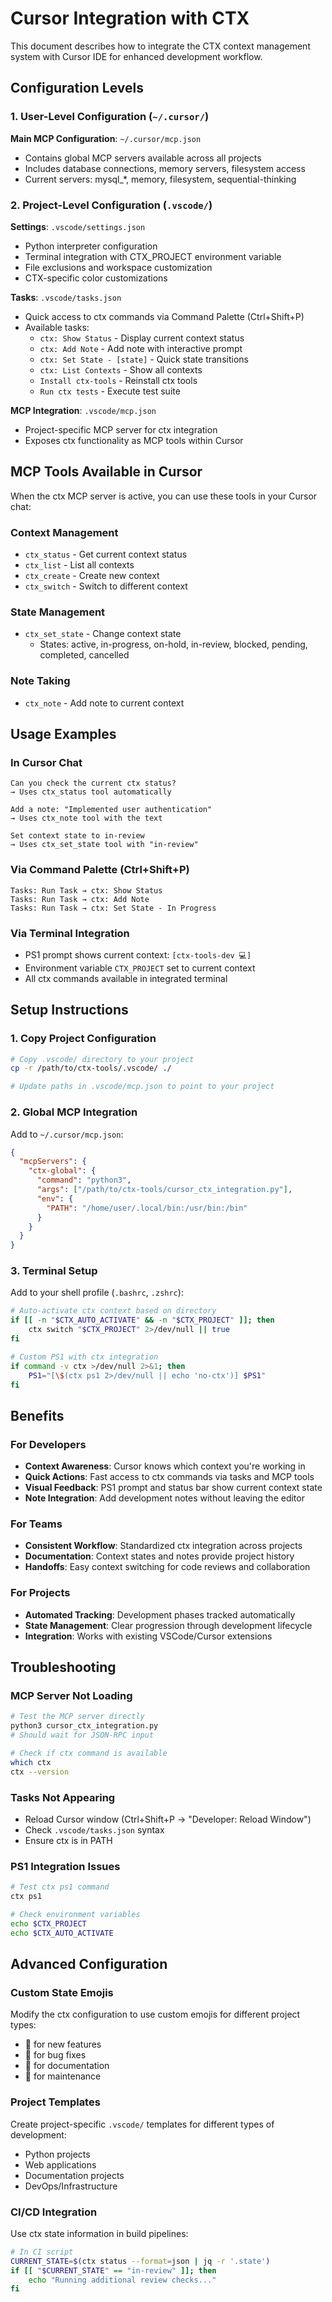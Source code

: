 # Cursor Integration with CTX

This document describes how to integrate the CTX context management system with Cursor IDE for enhanced development workflow.

## Configuration Levels

### 1. User-Level Configuration (`~/.cursor/`)

**Main MCP Configuration**: `~/.cursor/mcp.json`
- Contains global MCP servers available across all projects
- Includes database connections, memory servers, filesystem access
- Current servers: mysql_*, memory, filesystem, sequential-thinking

### 2. Project-Level Configuration (`.vscode/`)

**Settings**: `.vscode/settings.json`
- Python interpreter configuration
- Terminal integration with CTX_PROJECT environment variable
- File exclusions and workspace customization
- CTX-specific color customizations

**Tasks**: `.vscode/tasks.json`
- Quick access to ctx commands via Command Palette (Ctrl+Shift+P)
- Available tasks:
  - `ctx: Show Status` - Display current context status
  - `ctx: Add Note` - Add note with interactive prompt
  - `ctx: Set State - [state]` - Quick state transitions
  - `ctx: List Contexts` - Show all contexts
  - `Install ctx-tools` - Reinstall ctx tools
  - `Run ctx tests` - Execute test suite

**MCP Integration**: `.vscode/mcp.json`
- Project-specific MCP server for ctx integration
- Exposes ctx functionality as MCP tools within Cursor

## MCP Tools Available in Cursor

When the ctx MCP server is active, you can use these tools in your Cursor chat:

### Context Management
- `ctx_status` - Get current context status
- `ctx_list` - List all contexts  
- `ctx_create` - Create new context
- `ctx_switch` - Switch to different context

### State Management
- `ctx_set_state` - Change context state
  - States: active, in-progress, on-hold, in-review, blocked, pending, completed, cancelled

### Note Taking
- `ctx_note` - Add note to current context

## Usage Examples

### In Cursor Chat
```
Can you check the current ctx status?
→ Uses ctx_status tool automatically

Add a note: "Implemented user authentication"
→ Uses ctx_note tool with the text

Set context state to in-review
→ Uses ctx_set_state tool with "in-review"
```

### Via Command Palette (Ctrl+Shift+P)
```
Tasks: Run Task → ctx: Show Status
Tasks: Run Task → ctx: Add Note
Tasks: Run Task → ctx: Set State - In Progress
```

### Via Terminal Integration
- PS1 prompt shows current context: `[ctx-tools-dev 💻]`
- Environment variable `CTX_PROJECT` set to current context
- All ctx commands available in integrated terminal

## Setup Instructions

### 1. Copy Project Configuration
```bash
# Copy .vscode/ directory to your project
cp -r /path/to/ctx-tools/.vscode/ ./

# Update paths in .vscode/mcp.json to point to your project
```

### 2. Global MCP Integration
Add to `~/.cursor/mcp.json`:
```json
{
  "mcpServers": {
    "ctx-global": {
      "command": "python3",
      "args": ["/path/to/ctx-tools/cursor_ctx_integration.py"],
      "env": {
        "PATH": "/home/user/.local/bin:/usr/bin:/bin"
      }
    }
  }
}
```

### 3. Terminal Setup
Add to your shell profile (`.bashrc`, `.zshrc`):
```bash
# Auto-activate ctx context based on directory
if [[ -n "$CTX_AUTO_ACTIVATE" && -n "$CTX_PROJECT" ]]; then
    ctx switch "$CTX_PROJECT" 2>/dev/null || true
fi

# Custom PS1 with ctx integration
if command -v ctx >/dev/null 2>&1; then
    PS1="[\$(ctx ps1 2>/dev/null || echo 'no-ctx')] $PS1"
fi
```

## Benefits

### For Developers
- **Context Awareness**: Cursor knows which context you're working in
- **Quick Actions**: Fast access to ctx commands via tasks and MCP tools
- **Visual Feedback**: PS1 prompt and status bar show current context state
- **Note Integration**: Add development notes without leaving the editor

### For Teams
- **Consistent Workflow**: Standardized ctx integration across projects
- **Documentation**: Context states and notes provide project history
- **Handoffs**: Easy context switching for code reviews and collaboration

### For Projects
- **Automated Tracking**: Development phases tracked automatically
- **State Management**: Clear progression through development lifecycle
- **Integration**: Works with existing VSCode/Cursor extensions

## Troubleshooting

### MCP Server Not Loading
```bash
# Test the MCP server directly
python3 cursor_ctx_integration.py
# Should wait for JSON-RPC input

# Check if ctx command is available
which ctx
ctx --version
```

### Tasks Not Appearing
- Reload Cursor window (Ctrl+Shift+P → "Developer: Reload Window")
- Check `.vscode/tasks.json` syntax
- Ensure ctx is in PATH

### PS1 Integration Issues
```bash
# Test ctx ps1 command
ctx ps1

# Check environment variables
echo $CTX_PROJECT
echo $CTX_AUTO_ACTIVATE
```

## Advanced Configuration

### Custom State Emojis
Modify the ctx configuration to use custom emojis for different project types:
- 🚀 for new features
- 🐛 for bug fixes  
- 📝 for documentation
- 🔧 for maintenance

### Project Templates
Create project-specific `.vscode/` templates for different types of development:
- Python projects
- Web applications
- Documentation projects
- DevOps/Infrastructure

### CI/CD Integration
Use ctx state information in build pipelines:
```bash
# In CI script
CURRENT_STATE=$(ctx status --format=json | jq -r '.state')
if [[ "$CURRENT_STATE" == "in-review" ]]; then
    echo "Running additional review checks..."
fi
```